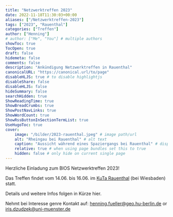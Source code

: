 ```yaml
---
title: "Netzwerktreffen 2023"
date: 2022-11-18T11:30:03+00:00
aliases: ["/Netzwerktreffen-2023"]
tags: ["2023", "Rauenthal"]
categories: ["Treffen"]
author: ["Henning"]
# author: ["Me", "You"] # multiple authors
showToc: true
TocOpen: true
draft: false
hidemeta: false
comments: false
description: "Ankündigung Netzwerktreffen in Rauenthal"
canonicalURL: "https://canonical.url/to/page"
disableHLJS: true # to disable highlightjs
disableShare: false
disableHLJS: false
hideSummary: false
searchHidden: true
ShowReadingTime: true
ShowBreadCrumbs: true
ShowPostNavLinks: true
ShowWordCount: true
ShowRssButtonInSectionTermList: true
UseHugoToc: true
cover:
    image: "/bilder/2023-rauenthal.jpeg" # image path/url
    alt: "Rheingau bei Rauenthal" # alt text
    caption: "Aussicht während eines Spaziergangs bei Rauenthal" # display caption under cover
    relative: true # when using page bundles set this to true
    hidden: false # only hide on current single page
---
```


Herzliche Einladung zum BIOS Netzwerktreffen 2023!

Das Treffen findet vom 14.06. bis 16.06. im [KuTa Rauenthal](https://www.kuta-rauenthal.de) (bei Wiesbaden) statt.

Details und weitere Infos folgen in Kürze hier.

Nehmt bei Interesse genre Kontakt auf: henning.fueller@geo.hu-berlin.de or iris.dzudzek@uni-muenster.de